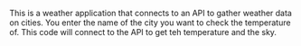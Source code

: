 This is a weather application that connects to an API to gather weather data on cities.
You enter the name of the city you want to check the temperature of.
This code will connect to the API to get teh temperature and the sky.
